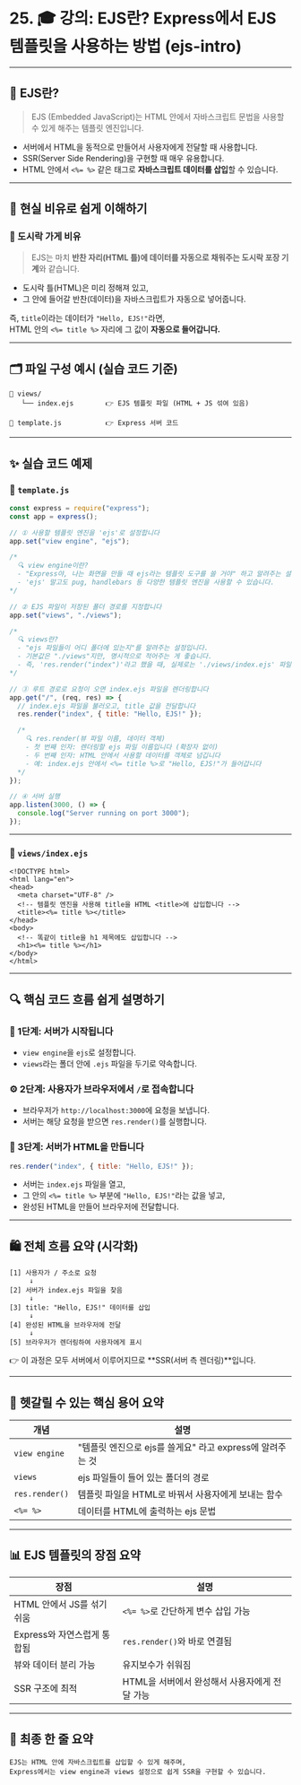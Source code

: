 # 25. 🎓 강의: EJS란? Express에서 EJS 템플릿을 사용하는 방법 (ejs-intro)

---

## 🧠 EJS란?

> EJS (Embedded JavaScript)는 HTML 안에서 자바스크립트 문법을 사용할 수 있게 해주는 템플릿 엔진입니다.

- 서버에서 HTML을 동적으로 만들어서 사용자에게 전달할 때 사용합니다.
- SSR(Server Side Rendering)을 구현할 때 매우 유용합니다.
- HTML 안에서 `<%= %>` 같은 태그로 **자바스크립트 데이터를 삽입**할 수 있습니다.

---

## 💬 현실 비유로 쉽게 이해하기

### 🍱 도시락 가게 비유

> EJS는 마치 **반찬 자리(HTML 틀)에 데이터를 자동으로 채워주는 도시락 포장 기계**와 같습니다.

- 도시락 틀(HTML)은 미리 정해져 있고,
- 그 안에 들어갈 반찬(데이터)을 자바스크립트가 자동으로 넣어줍니다.

즉, `title`이라는 데이터가 `"Hello, EJS!"`라면,  
HTML 안의 `<%= title %>` 자리에 그 값이 **자동으로 들어갑니다.**

---

## 🗂 파일 구성 예시 (실습 코드 기준)

```
📁 views/
   └── index.ejs        👉 EJS 템플릿 파일 (HTML + JS 섞여 있음)

📄 template.js           👉 Express 서버 코드
```

---

## ✨ 실습 코드 예제

### 📄 `template.js`

```js
const express = require("express");
const app = express();

// ① 사용할 템플릿 엔진을 'ejs'로 설정합니다
app.set("view engine", "ejs");

/*
  🔍 view engine이란?
  - "Express야, 나는 화면을 만들 때 ejs라는 템플릿 도구를 쓸 거야" 하고 알려주는 설정입니다.
  - 'ejs' 말고도 pug, handlebars 등 다양한 템플릿 엔진을 사용할 수 있습니다.
*/

// ② EJS 파일이 저장된 폴더 경로를 지정합니다
app.set("views", "./views");

/*
  🔍 views란?
  - "ejs 파일들이 어디 폴더에 있는지"를 알려주는 설정입니다.
  - 기본값은 "./views"지만, 명시적으로 적어주는 게 좋습니다.
  - 즉, 'res.render("index")'라고 했을 때, 실제로는 './views/index.ejs' 파일을 찾게 됩니다.
*/

// ③ 루트 경로로 요청이 오면 index.ejs 파일을 렌더링합니다
app.get("/", (req, res) => {
  // index.ejs 파일을 불러오고, title 값을 전달합니다
  res.render("index", { title: "Hello, EJS!" });

  /*
    🔍 res.render(뷰 파일 이름, 데이터 객체)
    - 첫 번째 인자: 렌더링할 ejs 파일 이름입니다 (확장자 없이)
    - 두 번째 인자: HTML 안에서 사용할 데이터를 객체로 넘깁니다
    - 예: index.ejs 안에서 <%= title %>로 "Hello, EJS!"가 들어갑니다
  */
});

// ④ 서버 실행
app.listen(3000, () => {
  console.log("Server running on port 3000");
});
```

---

### 📄 `views/index.ejs`

```ejs
<!DOCTYPE html>
<html lang="en">
<head>
  <meta charset="UTF-8" />
  <!-- 템플릿 엔진을 사용해 title을 HTML <title>에 삽입합니다 -->
  <title><%= title %></title>
</head>
<body>
  <!-- 똑같이 title을 h1 제목에도 삽입합니다 -->
  <h1><%= title %></h1>
</body>
</html>
```

---

## 🔍 핵심 코드 흐름 쉽게 설명하기

### 🧩 1단계: 서버가 시작됩니다

- `view engine`을 `ejs`로 설정합니다.
- `views`라는 폴더 안에 `.ejs` 파일을 두기로 약속합니다.

### ⚙️ 2단계: 사용자가 브라우저에서 `/`로 접속합니다

- 브라우저가 `http://localhost:3000`에 요청을 보냅니다.
- 서버는 해당 요청을 받으면 `res.render()`를 실행합니다.

### 🧱 3단계: 서버가 HTML을 만듭니다

```js
res.render("index", { title: "Hello, EJS!" });
```

- 서버는 `index.ejs` 파일을 열고,
- 그 안의 `<%= title %>` 부분에 `"Hello, EJS!"`라는 값을 넣고,
- 완성된 HTML을 만들어 브라우저에 전달합니다.

---

## 🛍️ 전체 흐름 요약 (시각화)

```
[1] 사용자가 / 주소로 요청
     ↓
[2] 서버가 index.ejs 파일을 찾음
     ↓
[3] title: "Hello, EJS!" 데이터를 삽입
     ↓
[4] 완성된 HTML을 브라우저에 전달
     ↓
[5] 브라우저가 렌더링하여 사용자에게 표시
```

👉 이 과정은 모두 서버에서 이루어지므로 **SSR(서버 측 렌더링)**입니다.

---

## 🧠 헷갈릴 수 있는 핵심 용어 요약

| 개념           | 설명                                                      |
| -------------- | --------------------------------------------------------- |
| `view engine`  | "템플릿 엔진으로 ejs를 쓸게요" 라고 express에 알려주는 것 |
| `views`        | ejs 파일들이 들어 있는 폴더의 경로                        |
| `res.render()` | 템플릿 파일을 HTML로 바꿔서 사용자에게 보내는 함수        |
| `<%= %>`       | 데이터를 HTML에 출력하는 ejs 문법                         |

---

## 📊 EJS 템플릿의 장점 요약

| 장점                        | 설명                                          |
| --------------------------- | --------------------------------------------- |
| HTML 안에서 JS를 섞기 쉬움  | `<%= %>`로 간단하게 변수 삽입 가능            |
| Express와 자연스럽게 통합됨 | `res.render()`와 바로 연결됨                  |
| 뷰와 데이터 분리 가능       | 유지보수가 쉬워짐                             |
| SSR 구조에 최적             | HTML을 서버에서 완성해서 사용자에게 전달 가능 |

---

## 💭 최종 한 줄 요약

```
EJS는 HTML 안에 자바스크립트를 삽입할 수 있게 해주며,
Express에서는 view engine과 views 설정으로 쉽게 SSR을 구현할 수 있습니다.
```
